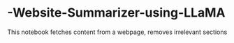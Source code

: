# -Website-Summarizer-using-LLaMA
This notebook fetches content from a webpage, removes irrelevant sections 
